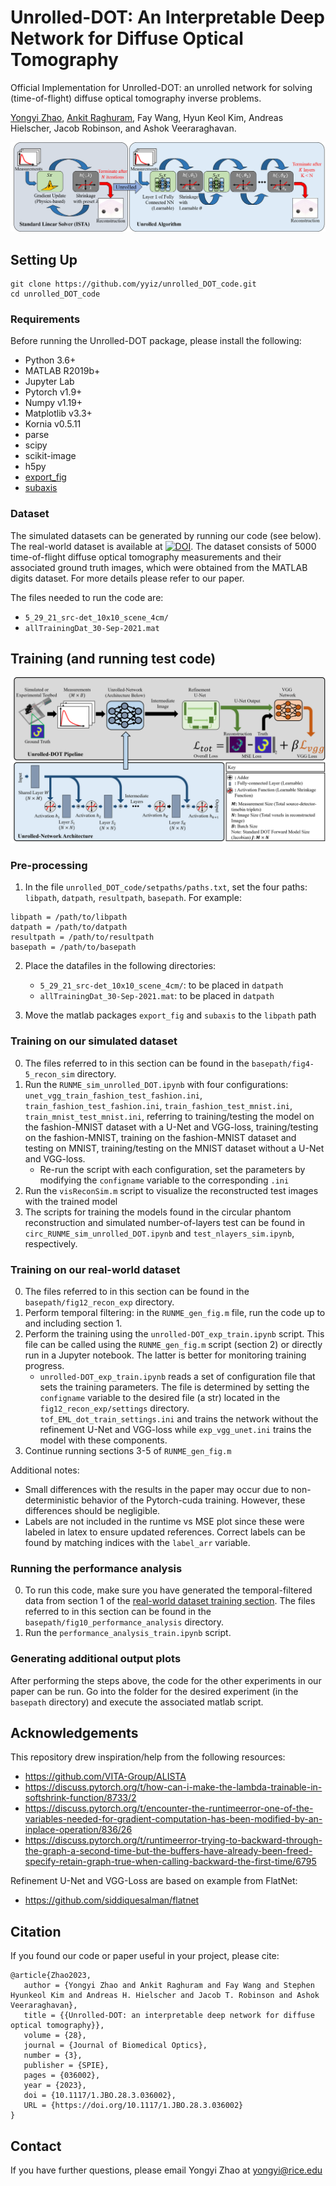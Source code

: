 # Unrolled-DOT: An Interpretable Deep Network for Diffuse Optical Tomography

Official Implementation for Unrolled-DOT: an unrolled network for solving (time-of-flight) diffuse optical tomography inverse problems.

[Yongyi Zhao](https://yongyizhao.com/), [Ankit Raghuram](https://sites.google.com/view/araghuram/), Fay Wang, Hyun Keol Kim, Andreas Hielscher, Jacob Robinson, and Ashok Veeraraghavan. 

![](ims/unrolled-DOT_overview.png)

## Setting Up

```
git clone https://github.com/yyiz/unrolled_DOT_code.git
cd unrolled_DOT_code
```

### Requirements
Before running the Unrolled-DOT package, please install the following:
- Python 3.6+
- MATLAB R2019b+
- Jupyter Lab
- Pytorch v1.9+
- Numpy v1.19+
- Matplotlib v3.3+
- Kornia v0.5.11
- parse
- scipy
- scikit-image
- h5py
- [export_fig](https://www.mathworks.com/matlabcentral/fileexchange/23629-export_fig)
- [subaxis](https://www.mathworks.com/matlabcentral/fileexchange/3696-subaxis-subplot)

### Dataset
The simulated datasets can be generated by running our code (see below). The real-world dataset is available at [![DOI](https://zenodo.org/badge/DOI/10.5281/zenodo.7654959.svg)](https://doi.org/10.5281/zenodo.7654959). The dataset consists of 5000 time-of-flight diffuse optical tomography measurements and their associated ground truth images, which were obtained from the MATLAB digits dataset. For more details please refer to our paper. 

The files needed to run the code are:
- `5_29_21_src-det_10x10_scene_4cm/`
- `allTrainingDat_30-Sep-2021.mat`

## Training (and running test code)

![](ims/unrolled-DOT_network_design.png)

### Pre-processing
1. In the file `unrolled_DOT_code/setpaths/paths.txt`, set the four paths: `libpath`, `datpath`, `resultpath`, `basepath`. For example:
```
libpath = /path/to/libpath
datpath = /path/to/datpath
resultpath = /path/to/resultpath
basepath = /path/to/basepath
```

2. Place the datafiles in the following directories:
   - `5_29_21_src-det_10x10_scene_4cm/`: to be placed in `datpath`
   - `allTrainingDat_30-Sep-2021.mat`: to be placed in `datpath`

3. Move the matlab packages `export_fig` and `subaxis` to the `libpath` path

### Training on our simulated dataset
0. The files referred to in this section can be found in the `basepath/fig4-5_recon_sim` directory.
1. Run the `RUNME_sim_unrolled_DOT.ipynb` with four configurations: `unet_vgg_train_fashion_test_fashion.ini`, `train_fashion_test_fashion.ini`, `train_fashion_test_mnist.ini`, `train_mnist_test_mnist.ini`, referring to training/testing the model on the fashion-MNIST dataset with a U-Net and VGG-loss, training/testing on the fashion-MNIST, training on the fashion-MNIST dataset and testing on MNIST, training/testing on the MNIST dataset without a U-Net and VGG-loss.
   - Re-run the script with each configuration, set the parameters by modifying the `configname` variable to the corresponding `.ini`
2. Run the `visReconSim.m` script to visualize the reconstructed test images with the trained model
3. The scripts for training the models found in the circular phantom reconstruction and simulated number-of-layers test can be found in `circ_RUNME_sim_unrolled_DOT.ipynb` and `test_nlayers_sim.ipynb`, respectively.

### Training on our real-world dataset
0. The files referred to in this section can be found in the `basepath/fig12_recon_exp` directory.
1. Perform temporal filtering: in the `RUNME_gen_fig.m` file, run the code up to and including section 1.
2. Perform the training using the `unrolled-DOT_exp_train.ipynb` script. This file can be called using the `RUNME_gen_fig.m` script  (section 2) or directly run in a Jupyter notebook. The latter is better for monitoring training progress.
   - `unrolled-DOT_exp_train.ipynb` reads a set of configuration file that sets the training parameters. The file is determined by setting the `configname` variable to the desired file (a str) located in the `fig12_recon_exp/settings` directory. `tof_EML_dot_train_settings.ini` and trains the network without the refinement U-Net and VGG-loss while `exp_vgg_unet.ini` trains the model with these components.
3. Continue running sections 3-5 of `RUNME_gen_fig.m`

Additional notes:
- Small differences with the results in the paper may occur due to non-deterministic behavior of the Pytorch-cuda training. However, these differences should be negligible.
- Labels are not included in the runtime vs MSE plot since these were labeled in latex to ensure updated references. Correct labels can be found by matching indices with the `label_arr` variable.

### Running the performance analysis
0. To run this code, make sure you have generated the temporal-filtered data from section 1 of the [real-world dataset training section](#training-on-our-real-world-dataset). The files referred to in this section can be found in the `basepath/fig10_performance_analysis` directory.
1. Run the `performance_analysis_train.ipynb` script. 

### Generating additional output plots
After performing the steps above, the code for the other experiments in our paper can be run. Go into the folder for the desired experiment (in the `basepath` directory) and execute the associated matlab script.

## Acknowledgements
This repository drew inspiration/help from the following resources:
- https://github.com/VITA-Group/ALISTA
- https://discuss.pytorch.org/t/how-can-i-make-the-lambda-trainable-in-softshrink-function/8733/2
- https://discuss.pytorch.org/t/encounter-the-runtimeerror-one-of-the-variables-needed-for-gradient-computation-has-been-modified-by-an-inplace-operation/836/26
- https://discuss.pytorch.org/t/runtimeerror-trying-to-backward-through-the-graph-a-second-time-but-the-buffers-have-already-been-freed-specify-retain-graph-true-when-calling-backward-the-first-time/6795

Refinement U-Net and VGG-Loss are based on example from FlatNet:
- https://github.com/siddiquesalman/flatnet

## Citation
If you found our code or paper useful in your project, please cite:

```
@article{Zhao2023,
   author = {Yongyi Zhao and Ankit Raghuram and Fay Wang and Stephen Hyunkeol Kim and Andreas H. Hielscher and Jacob T. Robinson and Ashok Veeraraghavan},
   title = {{Unrolled-DOT: an interpretable deep network for diffuse optical tomography}},
   volume = {28},
   journal = {Journal of Biomedical Optics},
   number = {3},
   publisher = {SPIE},
   pages = {036002},
   year = {2023},
   doi = {10.1117/1.JBO.28.3.036002},
   URL = {https://doi.org/10.1117/1.JBO.28.3.036002}
}
```

## Contact
If you have further questions, please email Yongyi Zhao at yongyi@rice.edu